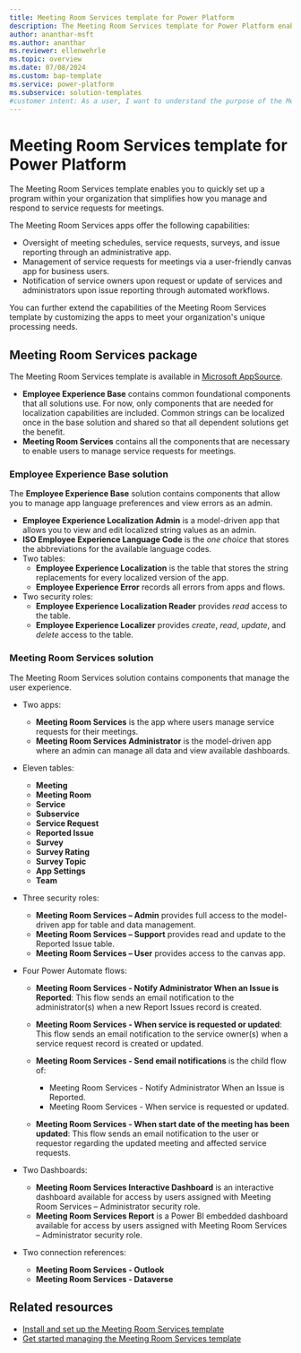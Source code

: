 ```yaml
---
title: Meeting Room Services template for Power Platform
description: The Meeting Room Services template for Power Platform enables you to easily set up a program that allows employees to submit expenses for reimbursement
author: ananthar-msft
ms.author: ananthar
ms.reviewer: ellenwehrle
ms.topic: overview
ms.date: 07/08/2024
ms.custom: bap-template
ms.service: power-platform
ms.subservice: solution-templates
#customer intent: As a user, I want to understand the purpose of the Meeting Room Services template so that I can use it effectively.
---
```


# Meeting Room Services template for Power Platform

The Meeting Room Services template enables you to quickly set up a program within your organization that simplifies how you manage and respond to service requests for meetings.

The Meeting Room Services apps offer the following capabilities:

- Oversight of meeting schedules, service requests, surveys, and issue reporting through an administrative app.
- Management of service requests for meetings via a user-friendly canvas app for business users.
- Notification of service owners upon request or update of services and administrators upon issue reporting through automated workflows.

You can further extend the capabilities of the Meeting Room Services template by customizing the apps to meet your organization's unique processing needs.

## Meeting Room Services package

The Meeting Room Services template is available in [Microsoft AppSource](<https://aka.ms/MeetingRoomServicesTemplate>).

- **Employee Experience Base** contains common foundational components that all solutions use. For now, only components that are needed for localization capabilities are included. Common strings can be localized once in the base solution and shared so that all dependent solutions get the benefit.
- **Meeting Room Services** contains all the components that are necessary to enable users to manage service requests for meetings.

### Employee Experience Base solution

The **Employee Experience Base** solution contains components that allow you to manage app language preferences and view errors as an admin.

- **Employee Experience Localization Admin** is a model-driven app that allows you to view and edit localized string values as an admin.
- **ISO Employee Experience Language Code** is the *one choice* that stores the abbreviations for the available language codes.
- Two tables:
  - **Employee Experience Localization** is the table that stores the string replacements for every localized version of the app.
  - **Employee Experience Error** records all errors from apps and flows.
- Two security roles:
  - **Employee Experience Localization Reader** provides *read* access to the table.
  - **Employee Experience Localizer** provides *create*, *read*, *update*, and *delete* access to the table.

### Meeting Room Services solution

The Meeting Room Services solution contains components that manage the user experience.

- Two apps:
  - **Meeting Room Services** is the app where users manage service requests for their meetings.
  - **Meeting Room Services Administrator** is the model-driven app where an admin can manage all data and view available dashboards.

- Eleven tables:

  - **Meeting**
  - **Meeting Room**
  - **Service**
  - **Subservice**
  - **Service Request**
  - **Reported Issue**
  - **Survey**
  - **Survey Rating**
  - **Survey Topic**
  - **App Settings**
  - **Team**

- Three security roles:

  - **Meeting Room Services – Admin** provides full access to the model-driven app for table and data management.
  - **Meeting Room Services – Support** provides read and update to the Reported Issue table.
  - **Meeting Room Services – User** provides access to the canvas app.

- Four Power Automate flows:

  - **Meeting Room Services - Notify Administrator When an Issue is Reported**: This flow sends an email notification to the administrator(s) when a new Report Issues record is created.
  - **Meeting Room Services - When service is requested or updated**: This flow  sends an email notification to the service owner(s) when a service request record is created or updated.
  - **Meeting Room Services - Send email notifications** is the child flow of:

    - Meeting Room Services - Notify Administrator When an Issue is Reported.
    - Meeting Room Services - When service is requested or updated.

  - **Meeting Room Services - When start date of the meeting has been updated**: This flow sends an email notification to the user or requestor regarding the updated meeting and affected service requests.

- Two Dashboards:

  - **Meeting Room Services Interactive Dashboard** is an interactive dashboard available for access by users assigned with Meeting Room Services – Administrator security role.
  - **Meeting Room Services Report** is a Power BI embedded dashboard available for access by users assigned with Meeting Room Services – Administrator security role.

- Two connection references:

  - **Meeting Room Services - Outlook**
  - **Meeting Room Services - Dataverse**

## Related resources

- [Install and set up the Meeting Room Services template](install-and-set-up.md)
- [Get started managing the Meeting Room Services template](manage.md)
